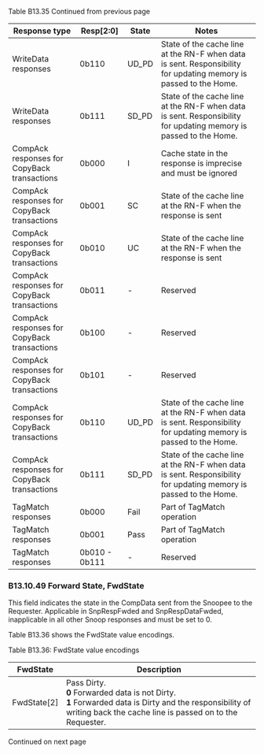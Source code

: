 Table B13.35 Continued from previous page

| Response type                               | Resp[2:0]     | State  | Notes                                                                                                            |
|---------------------------------------------|---------------|--------|------------------------------------------------------------------------------------------------------------------|
| WriteData responses                         | 0b110         | UD\_PD | State of the cache line at the RN-F when data is sent. Responsibility for updating memory is passed to the Home. |
| WriteData responses                         | 0b111         | SD\_PD | State of the cache line at the RN-F when data is sent. Responsibility for updating memory is passed to the Home. |
| CompAck responses for CopyBack transactions | 0b000         | I      | Cache state in the response is imprecise and must be ignored                                                     |
| CompAck responses for CopyBack transactions | 0b001         | SC     | State of the cache line at the RN-F when the response is sent                                                    |
| CompAck responses for CopyBack transactions | 0b010         | UC     | State of the cache line at the RN-F when the response is sent                                                    |
| CompAck responses for CopyBack transactions | 0b011         | -      | Reserved                                                                                                         |
| CompAck responses for CopyBack transactions | 0b100         | -      | Reserved                                                                                                         |
| CompAck responses for CopyBack transactions | 0b101         | -      | Reserved                                                                                                         |
| CompAck responses for CopyBack transactions | 0b110         | UD\_PD | State of the cache line at the RN-F when data is sent. Responsibility for updating memory is passed to the Home. |
| CompAck responses for CopyBack transactions | 0b111         | SD\_PD | State of the cache line at the RN-F when data is sent. Responsibility for updating memory is passed to the Home. |
| TagMatch responses                          | 0b000         | Fail   | Part of TagMatch operation                                                                                       |
| TagMatch responses                          | 0b001         | Pass   | Part of TagMatch operation                                                                                       |
| TagMatch responses                          | 0b010 - 0b111 | -      | Reserved                                                                                                         |

### B13.10.49 Forward State, FwdState

This field indicates the state in the CompData sent from the Snoopee to the Requester. Applicable in SnpRespFwded and SnpRespDataFwded, inapplicable in all other Snoop responses and must be set to 0.

Table B13.36 shows the FwdState value encodings.

Table B13.36: FwdState value encodings

| FwdState    | Description                                                                                                                                                                   |
|-------------|-------------------------------------------------------------------------------------------------------------------------------------------------------------------------------|
| FwdState[2] | Pass Dirty. </br> **0** Forwarded data is not Dirty. </br> **1** Forwarded data is Dirty and the responsibility of writing back the cache line is passed on to the Requester. |

Continued on next page
